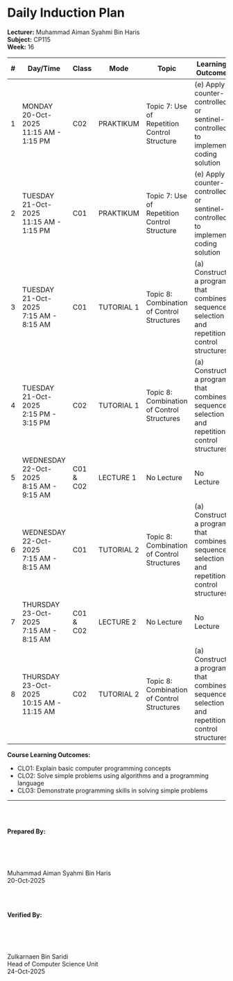 # Daily Induction Plan

<style>
@media print {
  @page {
    size: A4 landscape !important;
    margin: 0.3in !important;
  }
  body {
    transform: rotate(90deg);
    transform-origin: left top;
    width: 100vh;
    height: 100vw;
    overflow: hidden;
    position: absolute;
    top: 100%;
    left: 0;
  }
  table {
    font-size: 8px;
    width: 100%;
    border-collapse: collapse;
  }
  th, td {
    padding: 2px;
    border: 1px solid #ccc;
    word-wrap: break-word;
  }
}
@page {
  size: A4 landscape !important;
}
</style>

**Lecturer:** Muhammad Aiman Syahmi Bin Haris  
**Subject:** CP115  
**Week:** 16

| # | Day/Time | Class | Mode | Topic | Learning Outcome | CLO | Reflection |
|---|----------|-------|------|-------|------------------|-----|------------|
| 1 | MONDAY<br>20-Oct-2025<br>11:15 AM - 1:15 PM | C02 | PRAKTIKUM | Topic 7: Use of Repetition Control Structure | (e) Apply counter-controlled or sentinel-controlled to implement coding solution | CLO3 | Students successfully apply advanced repetition control structures and demonstrate mastery in loop implementation |
| 2 | TUESDAY<br>21-Oct-2025<br>11:15 AM - 1:15 PM | C01 | PRAKTIKUM | Topic 7: Use of Repetition Control Structure | (e) Apply counter-controlled or sentinel-controlled to implement coding solution | CLO3 | Most students can implement complex loop structures independently and show strong problem-solving skills |
| 3 | TUESDAY<br>21-Oct-2025<br>7:15 AM - 8:15 AM | C01 | TUTORIAL 1 | Topic 8: Combination of Control Structures | (a) Construct a program that combines sequence, selection and repetition control structures | CLO2 | Students find combining multiple control structures challenging initially but show good logical reasoning |
| 4 | TUESDAY<br>21-Oct-2025<br>2:15 PM - 3:15 PM | C02 | TUTORIAL 1 | Topic 8: Combination of Control Structures | (a) Construct a program that combines sequence, selection and repetition control structures | CLO2 | Students can construct programs with combined control structures and understand the integration of different logic types |
| 5 | WEDNESDAY<br>22-Oct-2025<br>8:15 AM - 9:15 AM | C01 & C02 | LECTURE 1 | No Lecture | No Lecture | No Lecture | Deepavali Holiday |
| 6 | WEDNESDAY<br>22-Oct-2025<br>7:15 AM - 8:15 AM | C01 | TUTORIAL 2 | Topic 8: Combination of Control Structures | (a) Construct a program that combines sequence, selection and repetition control structures | CLO1, CLO2 | Students demonstrate understanding of how different control structures work together in complex programs |
| 7 | THURSDAY<br>23-Oct-2025<br>7:15 AM - 8:15 AM | C01 & C02 | LECTURE 2 | No Lecture | No Lecture | No Lecture | Deepavali Holiday |
| 8 | THURSDAY<br>23-Oct-2025<br>10:15 AM - 11:15 AM | C02 | TUTORIAL 2 | Topic 8: Combination of Control Structures | (a) Construct a program that combines sequence, selection and repetition control structures | CLO1, CLO2 | Students can effectively combine all control structures and create comprehensive solutions to complex problems |

**Course Learning Outcomes:**
- CLO1: Explain basic computer programming concepts
- CLO2: Solve simple problems using algorithms and a programming language  
- CLO3: Demonstrate programming skills in solving simple problems

---

<br><br>

**Prepared By:**

<br><br><br>

Muhammad Aiman Syahmi Bin Haris  
20-Oct-2025

<br><br>

**Verified By:**

<br><br><br>

Zulkarnaen Bin Saridi  
Head of Computer Science Unit  
24-Oct-2025